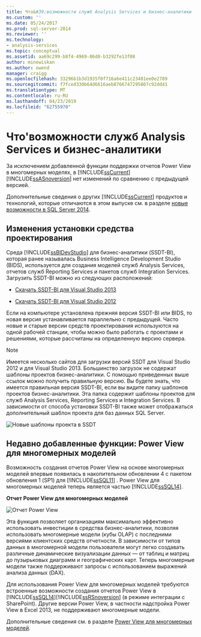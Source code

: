 ```yaml
---
title: Что&#39;возможности служб Analysis Services и бизнес-аналитики | Документация Майкрософт
ms.custom: ''
ms.date: 05/24/2017
ms.prod: sql-server-2014
ms.reviewer: ''
ms.technology:
- analysis-services
ms.topic: conceptual
ms.assetid: aa69c299-b8f4-4969-86d8-b3292fe13f08
author: minewiskan
ms.author: owend
manager: craigg
ms.openlocfilehash: 33296b1b3d1935f0f716a6e411c23481ee0e2789
ms.sourcegitcommit: f7fced330b64d6616aeb8766747295807c92dd41
ms.translationtype: MT
ms.contentlocale: ru-RU
ms.lasthandoff: 04/23/2019
ms.locfileid: "62755970"
---
```

# <a name="what39s-new-in-analysis-services-and-business-intelligence"></a>Что&#39;возможности служб Analysis Services и бизнес-аналитики
  За исключением добавленной функции поддержки отчетов Power View в многомерных моделях, в [!INCLUDE[ssCurrent](../includes/sscurrent-md.md)][!INCLUDE[ssASnoversion](../includes/ssasnoversion-md.md)] нет изменений по сравнению с предыдущей версией.  
  
 Дополнительные сведения о других [!INCLUDE[ssCurrent](../includes/sscurrent-md.md)] продуктов и технологий, которые отличаются в этом выпуске см. в разделе [новые возможности в SQL Server 2014](../sql-server/what-s-new-in-sql-server-2016.md).  
  
## <a name="updates-to-design-tool-installation"></a>Изменения установки средства проектирования  
 Среда [!INCLUDE[ssBIDevStudio](../includes/ssbidevstudio-md.md)] для бизнес-аналитики (SSDT-BI), которая ранее называлась Business Intelligence Development Studio (BIDS), используется для создания моделей служб Analysis Services, отчетов служб Reporting Services и пакетов служб Integration Services. Загрузить SSDT-BI можно из следующих расположений:  
  
-   [Скачать SSDT-BI для Visual Studio 2013](https://go.microsoft.com/fwlink/p/?LinkId=396526)  
  
-   [Скачать SSDT-BI для Visual Studio 2012](https://go.microsoft.com/fwlink/p/?LinkID=273673)  
  
 Если на компьютере установлена прежняя версия SSDT-BI или BIDS, то новая версия устанавливается параллельно с предыдущей. Часто новые и старые версии средств проектирования используются на одной рабочей станции, чтобы можно было работать с проектами и решениями, которые рассчитаны на определенную версию сервера.  
  
> [!NOTE]  
>  Имеется несколько сайтов для загрузки версий SSDT для Visual Studio 2012 и для Visual Studio 2013. Большинство загрузок не содержат шаблоны проектов бизнес-аналитики. С помощью приведенных выше ссылок можно получить правильную версию. Вы будете знать, что имеется правильная версия SSDT-BI, если вы видите папку шаблонов проектов бизнес-аналитики. Эта папка содержит шаблоны проектов для служб Analysis Services, Reporting Services и Integration Services. В зависимости от способа установки SSDT-BI также может отображаться дополнительный шаблон проекта для баз данных SQL Server.  
  
 ![Новые шаблоны проекта в SSDT](media/ssdt-biprojects.png "Новые шаблоны проекта в SSDT")  
  
## <a name="features-recently-added-power-view-for-multidimensional-models"></a>Недавно добавленные функции: Power View для многомерных моделей  
 Возможность создания отчетов Power View на основе многомерных моделей впервые появилась в накопительном обновлении 4 с пакетом обновления 1 (SP1) для [!INCLUDE[ssSQL11](../includes/sssql11-md.md)] . Power View для многомерных моделей теперь является частью [!INCLUDE[ssSQL14](../includes/sssql14-md.md)].  
  
 **Отчет Power View для многомерных моделей**  
  
 ![Отчет Power View](media/powerviewreport-wn.gif "отчет Power View")  
  
 Эта функция позволяет организациям максимально эффективно использовать инвестиции в средства бизнес-аналитики, позволяя использовать многомерные модели (кубы OLAP) с последними версиями клиентских средств отчетности. В зависимости от типов данных в многомерной модели пользователи могут легко создавать различные динамические визуализации данных — от таблиц и матриц до пузырьковых диаграмм и географических карт. Теперь многомерные модели также поддерживают запросы с использованием выражений анализа данных (DAX).  
  
 Для использования Power View для многомерных моделей требуются встроенные возможности создания отчетов Power View в [!INCLUDE[ssSQL14](../includes/sssql14-md.md)][!INCLUDE[ssRSnoversion](../includes/ssrsnoversion-md.md)] (в режиме интеграции с SharePoint). Другие версии Power View, в частности надстройка Power View в Excel 2013, не поддерживают многомерные модели.  
  
 Дополнительные сведения см. в разделе [Power View для многомерных моделей](https://msdn.microsoft.com/library/dn140246.aspx).  
  
  
